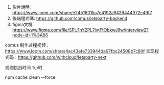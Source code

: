 1. 影片說明: https://www.loom.com/share/e24518015a7c4192a9426444372e49f7
2. 後端程式碼: https://github.com/comus/letsparty-backend
3. figma文檔: https://www.figma.com/file/SPU1nY2PL7ivtFtObkwJ9w/interview2?node-id=1%3A96

comus
制作过程视频：https://www.loom.com/share/4ac43efe733944da97fbc24508b7c80f
实现程式码：https://github.com/withcloud/letsparty-next

规则挑战时间 
1小时

npm cache clean --force
